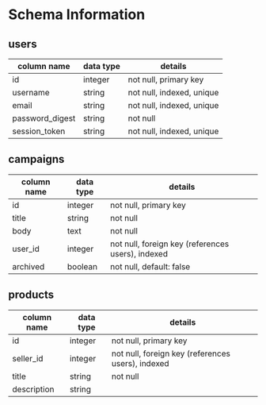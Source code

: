 # Schema Information

## users
column name     | data type | details
----------------|-----------|-----------------------
id              | integer   | not null, primary key
username        | string    | not null, indexed, unique
email           | string    | not null, indexed, unique
password_digest | string    | not null
session_token   | string    | not null, indexed, unique

## campaigns
column name | data type | details
------------|-----------|-----------------------
id          | integer   | not null, primary key
title       | string    | not null
body        | text      | not null
user_id     | integer   | not null, foreign key (references users), indexed
archived    | boolean   | not null, default: false

## products
column name | data type | details
------------|-----------|-----------------------
id          | integer   | not null, primary key
seller_id   | integer   | not null, foreign key (references users), indexed
title       | string    | not null
description | string    |
